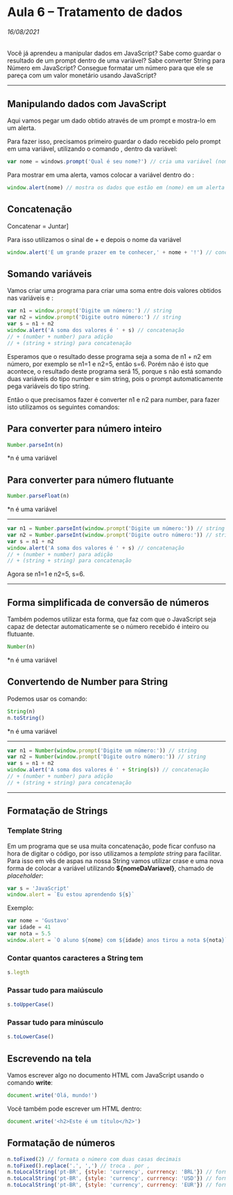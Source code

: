 # Aula 6 – Tratamento de dados

###### 16/08/2021

Você já aprendeu a manipular dados em JavaScript? Sabe como guardar o resultado de um prompt dentro de uma variável? Sabe converter String para Número em JavaScript? Consegue formatar um número para que ele se pareça com um valor monetário usando JavaScript?

------

## Manipulando dados com JavaScript

Aqui vamos pegar um dado obtido através de um prompt e mostra-lo em um alerta.

Para fazer isso, precisamos primeiro guardar o dado recebido pelo prompt em uma variável, utilizando o comando <prompt>, dentro da variável:

~~~javascript
var nome = windows.prompt('Qual é seu nome?') // cria uma variável (nome) e dentro um prompt
~~~

Para mostrar em uma alerta, vamos colocar a variável dentro do <alert>:

~~~~javascript
window.alert(nome) // mostra os dados que estão em (nome) em um alerta
~~~~



## Concatenação

Concatenar = Juntar]

Para isso utilizamos o sinal de + e depois o nome da variável

~~~javascript
window.alert('É um grande prazer em te conhecer,' + nome + '!') // concatenação
~~~



## Somando variáveis

Vamos criar uma programa para criar uma soma entre dois valores obtidos nas variáveis <n1> e <n2>:

~~~javascript
var n1 = window.prompt('Digite um número:') // string
var n2 = window.prompt('Digite outro número:') // string
var s = n1 + n2
window.alert('A soma dos valores é ' + s) // concatenação
// + (number + number) para adição
// + (string + string) para concatenação
~~~

Esperamos que o resultado desse programa seja a soma de n1 + n2 em número, por exemplo se n1=1 e n2=5, então s=6. Porém não é isto que acontece, o resultado deste programa será 15, porque s não está somando duas variáveis do tipo number e sim string, pois o prompt automaticamente pega variáveis do tipo string.

Então o que precisamos fazer é converter n1 e n2 para number, para fazer isto utilizamos os seguintes comandos:



## Para converter para número inteiro

~~~javascript
Number.parseInt(n)
~~~
*n é uma variável



## Para converter para número flutuante

~~~javascript
Number.parseFloat(n)
~~~
*n é uma variável



------


~~~javascript
var n1 = Number.parseInt(window.prompt('Digite um número:')) // string
var n2 = Number.parseInt(window.prompt('Digite outro número:')) // string
var s = n1 + n2
window.alert('A soma dos valores é ' + s) // concatenação
// + (number + number) para adição
// + (string + string) para concatenação
~~~

Agora se n1=1 e n2=5, s=6.

------



## Forma simplificada de conversão de números

Também podemos utilizar esta forma, que faz com que o JavaScript seja capaz de detectar automaticamente se o número recebido é inteiro ou flutuante.

~~~javascript
Number(n)
~~~
*n é uma variável



## Convertendo de Number para String

Podemos usar os comando:

~~~javascript
String(n)
n.toString()
~~~
*n é uma variável



------

~~~javascript
var n1 = Number(window.prompt('Digite um número:')) // string
var n2 = Number(window.prompt('Digite outro número:')) // string
var s = n1 + n2
window.alert('A soma dos valores é ' + String(s)) // concatenação
// + (number + number) para adição
// + (string + string) para concatenação
~~~

------



## Formatação de Strings

### Template String

Em um programa que se usa muita concatenação, pode ficar confuso na hora de digitar o código, por isso utilizamos a *template string* para facilitar. Para isso em vês de aspas na nossa String vamos utilizar crase e uma nova forma de colocar a variável utilizando **${nomeDaVariavel}**, chamado de *placeholder*:

~~~javascript
var s = 'JavaScript'
window.alert = `Eu estou aprendendo ${s}`
~~~

Exemplo:

~~~javascript
var nome = 'Gustavo'
var idade = 41
var nota = 5.5
window.alert = `O aluno ${nome} com ${idade} anos tirou a nota ${nota}`
~~~

### Contar quantos caracteres a String tem

~~~javascript
s.legth
~~~

### Passar tudo para maiúsculo

~~~javascript
s.toUpperCase()
~~~

### Passar tudo para minúsculo

~~~javascript
s.toLowerCase()
~~~



## Escrevendo na tela

Vamos escrever algo no documento HTML com JavaScript usando o comando **write**:

~~~javascript
document.write('Olá, mundo!')
~~~

Você também pode escrever um HTML dentro:

~~~javascript
document.write('<h2>Este é um título</h2>')
~~~



## Formatação de números

~~~javascript
n.toFixed(2) // formata o número com duas casas decimais
n.toFixed().replace('.', ',') // troca . por ,
n.toLocalString('pt-BR', {style: 'currency', currrency: 'BRL'}) // formatar um número em moeda, neste caso o real brasileiro
n.toLocalString('pt-BR', {style: 'currency', currrency: 'USD'}) // formatar um número em moeda, neste caso o dólar
n.toLocalString('pt-BR', {style: 'currency', currrency: 'EUR'}) // formatar um número em moeda, neste caso o euro
~~~

